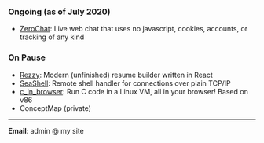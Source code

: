 ### Ongoing (as of July 2020)

- [ZeroChat](https://github.com/rslay/zerochat): Live web chat that uses no javascript, cookies, accounts, or tracking of any kind

### On Pause

- [Rezzy](https://github.com/rslay/rezzy): Modern (unfinished) resume builder written in React
- [SeaShell](https://github.com/rslay/seashell): Remote shell handler for connections over plain TCP/IP
- [c_in_browser](https://github.com/rslay/c_in_browser): Run C code in a Linux VM, all in your browser! Based on v86
- ConceptMap (private)


-------


**Email**: admin @ my site


